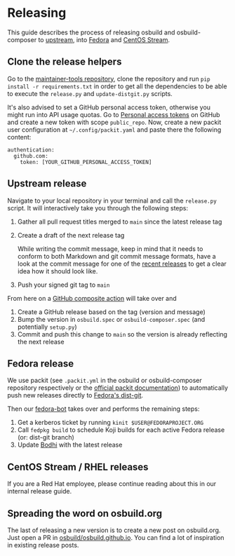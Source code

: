 # Releasing

This guide describes the process of releasing osbuild and osbuild-composer to [upstream][upstream-git], into [Fedora][fedora-distgit] and [CentOS Stream][centos-distgit].

## Clone the release helpers

Go to the [maintainer-tools repository][maintainer-tools], clone the repository and run `pip install -r requirements.txt` in order to get all the dependencies to be able to execute the `release.py` and `update-distgit.py` scripts.

It's also advised to set a GitHub personal access token, otherwise you might run into API usage quotas. Go to [Personal access tokens][github-token] on GitHub and create a new token with scope `public_repo`. Now, create a new packit user configuration at `~/.config/packit.yaml` and paste there the following content:

```
authentication:
  github.com:
    token: [YOUR_GITHUB_PERSONAL_ACCESS_TOKEN]
```

## Upstream release

Navigate to your local repository in your terminal and call the `release.py` script. It will interactively take you through the following steps:

1. Gather all pull request titles merged to `main` since the latest release tag
2. Create a draft of the next release tag

    While writing the commit message, keep in mind that it needs to conform to both Markdown and git commit message formats, have a look at the commit message for one of the [recent releases][recent-releases] to get a clear idea how it should look like.
3. Push your signed git tag to `main`

From here on a [GitHub composite action][github-action] will take over and

1. Create a GitHub release based on the tag (version and message)
2. Bump the version in `osbuild.spec` or `osbuild-composer.spec` (and potentially `setup.py`)
3. Commit and push this change to `main` so the version is already reflecting the next release

## Fedora release

We use packit (see `.packit.yml` in the osbuild or osbuild-composer repository respectively or the [official packit documentation][packit-dev]) to automatically push new releases directly to [Fedora's dist-git][fedora-distgit].

Then our [fedora-bot][fedora-bot] takes over and performs the remaining steps:

1. Get a kerberos ticket by running `kinit $USER@FEDORAPROJECT.ORG`
2. Call `fedpkg build` to schedule Koji builds for each active Fedora release (or: dist-git branch)
3. Update [Bodhi][bodhi] with the latest release

## CentOS Stream / RHEL releases

If you are a Red Hat employee, please continue reading about this in our internal release guide.

## Spreading the word on osbuild.org

The last of releasing a new version is to create a new post on osbuild.org. Just open a PR in [osbuild/osbuild.github.io]. You can find a lot of inspiration in existing release posts.

[upstream-git]: https://github.com/osbuild/osbuild
[fedora-distgit]: https://src.fedoraproject.org/rpms/osbuild
[centos-distgit]: https://gitlab.com/redhat/centos-stream/rpms/osbuild
[maintainer-tools]: https://github.com/osbuild/maintainer-tools
[github-token]: https://github.com/settings/tokens
[github-action]: https://github.com/osbuild/release-action
[packit-dev]: https://packit.dev/docs/
[osbuild/osbuild.github.io]: https://github.com/osbuild/osbuild.github.io
[koji]: https://koji.fedoraproject.org
[bodhi]: https://bodhi.fedoraproject.org/
[fedora-bot]: https://github.com/osbuild/fedora-bot
[recent-releases]: https://github.com/osbuild/osbuild-composer/tags
